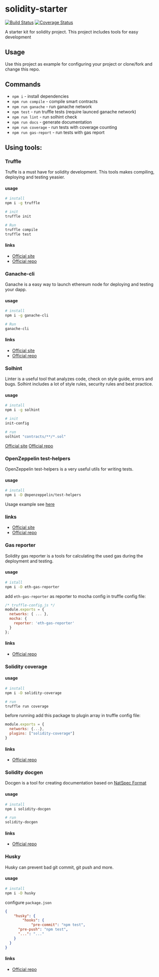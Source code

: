# solidity-starter

[![Build Status](https://travis-ci.org/sc-forks/metacoin.svg?branch=master)](https://travis-ci.org/sc-forks/metacoin)
[![Coverage Status](https://coveralls.io/repos/github/davy42/solidity-starter/badge.svg?branch=feature/coveralls)](https://coveralls.io/github/davy42/solidity-starter?branch=feature/coveralls)

A starter kit for solidity project. This project includes tools for easy development

## Usage

Use this project as example for configuring your project or clone/fork and change this repo.

## Commands

- `npm i` - install dependencies
- `npm run compile` - compile smart contracts
- `npm run ganache` - run ganache network
- `npm test` - run truffle tests (require launced ganache network) 
- `npm run lint` - run solhint check
- `npm run docs` - generate documentation 
- `npm run coverage` - run tests with coverage counting
- `npm run gas-report` - run tests with gas report

## Using tools:

### Truffle

Truffe is a must have for solidity development. This tools makes compiling, deploying and testing yeasier.

#### usage

```sh
# install
npm i -g truffle

# init
truffle init

# Run
truffle compile
truffle test 
```

#### links

- [Official site](https://www.trufflesuite.com/truffle)
- [Official repo](https://github.com/trufflesuite/truffle)

### Ganache-cli

Ganache is a easy way to launch ethereum node for deploying and testing your dapp.

#### usage

```sh
# install
npm i -g ganache-cli

# Run
ganache-cli
```
#### links

- [Official site](https://www.trufflesuite.com/ganache)
- [Official repo](https://github.com/trufflesuite/ganache-cli)

### Solhint

Linter is a useful tool that analyzes code, check on style guide, errors and bugs.
Solhint includes a lot of style rules, security rules and best practice.

#### usage

```sh
# install
npm i -g solhint

# init
init-config

# run
solhint "contracts/**/*.sol"
```

[Official site](https://protofire.github.io/solhint/)
[Official repo](https://www.trufflesuite.com/ganache)

### OpenZeppelin test-helpers

OpenZeppelin test-helpers is a very useful utils for writing tests.

#### usage

```sh
# install
npm i -D @openzeppelin/test-helpers
```

Usage example see [here](https://github.com/davy42/solidity-starter/blob/master/test/%D1%81ontract_test.js)

### links

- [Official site](https://docs.openzeppelin.com/test-helpers/api)
- [Official repo](https://github.com/OpenZeppelin/openzeppelin-test-helpers)

### Gas reporter

Solidity gas reporter is a tools for calculating the used gas during the deployment and testing. 

#### usage
```sh
# istall
npm i -D eth-gas-reporter
```

add `eth-gas-reporter` as reporter to mocha config in truffle config file:

```js
/* truffle-config.js */
module.exports = {
  networks: { ... },
  mocha: {
    reporter: 'eth-gas-reporter'
  }
};
```

#### links

- [Official repo](https://github.com/cgewecke/eth-gas-reporter)

### Solidity coverage

#### usage
```sh
# install
npm i -D solidity-coverage

# run
truffle run coverage
```

before running add this package to plugin array in truffle config file:

```js
module.exports = {
  networks: {...},
  plugins: ["solidity-coverage"]
}
```

#### links

- [Official repo](https://github.com/sc-forks/solidity-coverage)


### Solidity docgen

Docgen is a tool for creating documentation based on [NatSpec Format](https://solidity.readthedocs.io/en/develop/natspec-format.html)

#### usage
```sh
# install
npm i solidity-docgen

# run
solidity-docgen
```

#### links

- [Official repo](https://github.com/OpenZeppelin/solidity-docgen)

### Husky

Husky can prevent bad git commit, git push and more.

#### usage
```sh
# install
npm i -D husky
```

configure `package.json`
```json
{
    "husky": {
        "hooks": {
            "pre-commit": "npm test",
      "pre-push": "npm test",
      "...": "..."
    }
  }
}
```

#### links

- [Official repo](https://github.com/typicode/husky)
